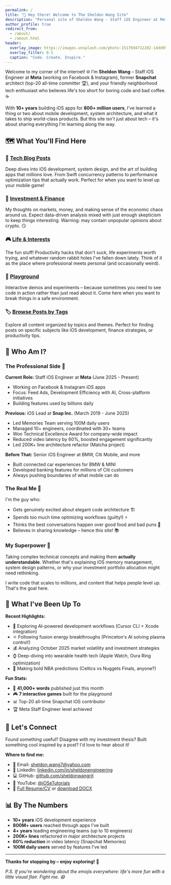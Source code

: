 ```yaml
---
permalink: /
title: "👋 Hey there! Welcome to The Sheldon Wang Site"
description: "Personal site of Sheldon Wang - Staff iOS Engineer at Meta, ex-Snapchat. Tech blog posts, investment insights, and life experiences from a seasoned software engineer."
author_profile: true
redirect_from:
  - /about/
  - /about.html
header:
  overlay_image: https://images.unsplash.com/photo-1517694712202-14dd9538aa97?ixlib=rb-4.0.3&ixid=M3wxMjA3fDB8MHxwaG90by1wYWdlfHx8fGVufDB8fHx8fA%3D%3D&auto=format&fit=crop&w=2070&q=80
  overlay_filter: 0.5
  caption: "Code. Create. Inspire."
---
```


Welcome to my corner of the internet! 🌐 I'm **Sheldon Wang** – Staff iOS Engineer at **Meta** (working on Facebook & Instagram), former **Snapchat** architect (top-20 all-time committer 🏆), and your friendly neighborhood tech enthusiast who believes life's too short for boring code and bad coffee. ☕️

With **10+ years** building iOS apps for **800+ million users**, I've learned a thing or two about mobile development, system architecture, and what it takes to ship world-class products. But this site isn't just about tech – it's about sharing everything I'm learning along the way.

## 🗺️ What You'll Find Here

### 📔 [**Tech Blog Posts**](/year-archive/) 
Deep dives into iOS development, system design, and the art of building apps that millions love. From Swift concurrency patterns to performance optimization tips that actually work. Perfect for when you want to level up your mobile game!

### 💸 [**Investment & Finance**](/portfolio/) 
My thoughts on markets, money, and making sense of the economic chaos around us. Expect data-driven analysis mixed with just enough skepticism to keep things interesting. Warning: may contain unpopular opinions about crypto. 😏

### 🎮 [**Life & Interests**](/life/)
The fun stuff! Productivity hacks that don't suck, life experiments worth trying, and whatever random rabbit holes I've fallen down lately. Think of it as the place where professional meets personal (and occasionally weird).

### 🛝 [**Playground**](/playground/)
Interactive demos and experiments – because sometimes you need to see code in action rather than just read about it. Come here when you want to break things in a safe environment.

### 🏷️ [**Browse Posts by Tags**](/tags/)
Explore all content organized by topics and themes. Perfect for finding posts on specific subjects like iOS development, finance strategies, or productivity tips.

## 🎯 Who Am I?

### **The Professional Side** 💼

**Current Role:** Staff iOS Engineer at **Meta** (June 2025 - Present)
- Working on Facebook & Instagram iOS apps
- Focus: Feed Ads, Development Efficiency with AI, Cross-platform initiatives
- Building features used by billions daily

**Previous:** iOS Lead at **Snap Inc.** (March 2019 - June 2025)
- Led Memories Team serving 100M daily users
- Managed 10+ engineers, coordinated with 30+ teams
- Won Technical Excellence Award for company-wide impact
- Reduced video latency by 60%, boosted engagement significantly
- Led 200K+ line architecture refactor (Matcha project)

**Before That:** Senior iOS Engineer at BMW, Citi Mobile, and more
- Built connected car experiences for BMW & MINI
- Developed banking features for millions of Citi customers
- Always pushing boundaries of what mobile can do

### **The Real Me** 🌟

I'm the guy who:
- Gets genuinely excited about elegant code architecture 🏗️
- Spends too much time optimizing workflows (guilty!) ⚡
- Thinks the best conversations happen over good food and bad puns 🍜
- Believes in sharing knowledge – hence this site! 📚

### **My Superpower** 🦸

Taking complex technical concepts and making them **actually understandable**. Whether that's explaining iOS memory management, system design patterns, or why your investment portfolio allocation might need rethinking.

I write code that scales to millions, and content that helps people level up. That's the goal here.

## 🚀 What I've Been Up To

**Recent Highlights:**
- 🧠 Exploring AI-powered development workflows (Cursor CLI + Xcode integration)
- ⚛️ Following fusion energy breakthroughs (Princeton's AI solving plasma control!)
- 💰 Analyzing October 2025 market volatility and investment strategies
- ⌚ Deep-diving into wearable health tech (Apple Watch, Oura Ring optimization)
- 🏀 Making bold NBA predictions (Celtics vs Nuggets Finals, anyone?)

**Fun Stats:**
- 📝 **41,000+ words** published just this month
- 🎮 **7 interactive games** built for the playground
- 📊 Top-20 all-time Snapchat iOS contributor
- 🏆 Meta Staff Engineer level achieved

## 💬 Let's Connect

Found something useful? Disagree with my investment thesis? Built something cool inspired by a post? I'd love to hear about it!

**Where to find me:**
- 📧 Email: [sheldon.wang7@yahoo.com](mailto:sheldon.wang7@yahoo.com)
- 💼 LinkedIn: [linkedin.com/in/sheldonengineering](https://linkedin.com/in/sheldonengineering)
- 💻 GitHub: [github.com/sheldonwangrjt](https://github.com/sheldonwangrjt)
- 🎥 YouTube: [@iOSeTutorials](https://www.youtube.com/@iOSeTutorials)
- 📄 [Full Resume/CV](/cv/) or <a href="/files/Sheldon_Wang_Resume_2025.docx" download>download DOCX</a>

## 📊 By The Numbers

- **10+ years** iOS development experience
- **800M+ users** reached through apps I've built
- **4+ years** leading engineering teams (up to 10 engineers)
- **200K+ lines** refactored in major architecture projects
- **60% reduction** in video latency (Snapchat Memories)
- **100M daily users** served by features I've led

---

**Thanks for stopping by – enjoy exploring!** 🎉

*P.S. If you're wondering about the emojis everywhere: life's more fun with a little visual flair. Fight me. 😄*
